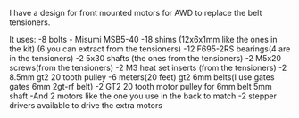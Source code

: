 I have a design for front mounted motors for AWD to replace the belt tensioners.

It uses:
-8 bolts - Misumi MSB5-40
-18 shims (12x6x1mm like the ones in the kit) (6 you can extract from the tensioners)
-12  F695-2RS bearings(4 are in the tensioners)
-2 5x30 shafts (the ones from the tensioners)
-2 M5x20 screws(from the tensioners)
-2 M3 heat set inserts (from the tensioners)
-2  8.5mm gt2 20 tooth pulley
-6 meters(20 feet) gt2 6mm belts(I use gates gates 6mm 2gt-rf belt)
-2 GT2 20 tooth motor pulley for 6mm belt 5mm shaft
-And 2 motors like the one you use in the back to match
-2 stepper drivers available to drive the extra motors
